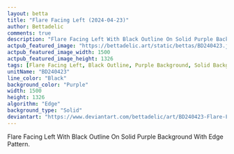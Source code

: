 ```yaml
---
layout: betta
title: "Flare Facing Left (2024-04-23)"
author: Bettadelic
comments: true
description: "Flare Facing Left With Black Outline On Solid Purple Background With Edge Pattern."
actpub_featured_image: "https://bettadelic.art/static/bettas/BD240423.jpg"
actpub_featured_image_width: 1500
actpub_featured_image_height: 1326
tags: [Flare Facing Left, Black Outline, Purple Background, Solid Background Pattern, Edge Pattern, April 2024]
unitName: "BD240423"
line_color: "Black"
background_color: "Purple"
width: 1500
height: 1326
algorithm: "Edge"
background_type: "Solid"
deviantart: "https://www.deviantart.com/bettadelic/art/BD240423-Flare-Facing-Left-2024-04-23-1045114591"
---
```


Flare Facing Left With Black Outline On Solid Purple Background With Edge Pattern.
